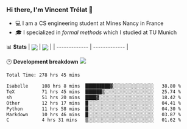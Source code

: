 ### Hi there, I'm Vincent Trélat 👋
 - 💻 I am a CS engineering student at Mines Nancy in France
 - 🎓 I specialized in *formal methods* which I studied at TU Munich

📊 **Stats**
| <img align="center" src="https://readme-stats.clckblog.space/api?username=VTrelat&show_icons=true&include_all_commits=true&theme=tokyonight&hide_border=true" /> | <img align="center" src="https://readme-stats.clckblog.space/api/top-langs/?username=VTrelat&layout=compact&theme=tokyonight&hide_border=true" /> |
| ------------- | ------------- |

🕑 **Development breakdown** ![](https://wakatime.com/badge/user/8d0110fb-6b70-4990-ab86-45c404715c2b.svg)
<!--START_SECTION:waka-->

```txt
Total Time: 278 hrs 45 mins

Isabelle     108 hrs 8 mins  █████████▓░░░░░░░░░░░░░░░   38.80 %
TeX          71 hrs 45 mins  ██████▒░░░░░░░░░░░░░░░░░░   25.74 %
sh           51 hrs 20 mins  ████▓░░░░░░░░░░░░░░░░░░░░   18.42 %
Other        12 hrs 17 mins  █░░░░░░░░░░░░░░░░░░░░░░░░   04.41 %
Python       11 hrs 58 mins  █░░░░░░░░░░░░░░░░░░░░░░░░   04.30 %
Markdown     10 hrs 46 mins  █░░░░░░░░░░░░░░░░░░░░░░░░   03.87 %
C            4 hrs 31 mins   ▒░░░░░░░░░░░░░░░░░░░░░░░░   01.62 %
```

<!--END_SECTION:waka-->

